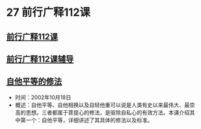 # 27 前行广释112课

## [前行广释112课](https://huidengchanxiu.net/refs/qxgs/qxgs-09ptx#前行广释第112课)

## [前行广释112课辅导](https://huidengchanxiu.net/refs/qxgs/fudao/qxgsfd-09ptx#前行广释第112课辅导)

## [自他平等的修法](https://www.fohuifayu.com/index.php/huideng-jiangtang/fofa-jianxiu/puti-xin/1840-l02012)

- 时间：2002年10月18日
- 概述：自他平等、自他相换以及自轻他重可以说是人类有史以来最伟大、最崇高的思想。三者都属于菩提心的修法，是驱除自私心的有效方法。本课介绍其中第一个：自他平等，详细讲述了其具体的修法以及标准。